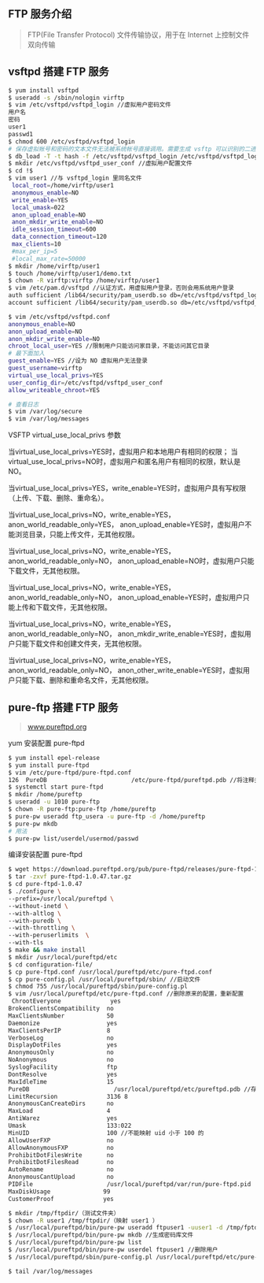 ## FTP 服务介绍
> FTP(File Transfer Protocol) 文件传输协议，用于在 Internet 上控制文件双向传输

## vsftpd 搭建 FTP 服务
```bash
$ yum install vsftpd
$ useradd -s /sbin/nologin virftp
$ vim /etc/vsftpd/vsftpd_login //虚拟用户密码文件
用户名
密码
user1
passwd1
$ chmod 600 /etc/vsftpd/vsftpd_login
# 保存虚拟帐号和密码的文本文件无法被系统帐号直接调用。需要生成 vsftp 可以识别的二进制 db 的库文件，如果更改了 vsftpd_login 文件，需要重新执行此命令
$ db_load -T -t hash -f /etc/vsftpd/vsftpd_login /etc/vsftpd/vsftpd_login.db // -T 允许应用程序能够将文本文件转译载入数据库。-t 使用 hash 码加密
$ mkdir /etc/vsftpd/vsftpd_user_conf //虚拟用户配置文件
$ cd !$
$ vim user1 //与 vsftpd_login 里同名文件
 local_root=/home/virftp/user1
 anonymous_enable=NO
 write_enable=YES
 local_umask=022
 anon_upload_enable=NO
 anon_mkdir_write_enable=NO
 idle_session_timeout=600
 data_connection_timeout=120
 max_clients=10
 #max_per_ip=5
 #local_max_rate=50000
$ mkdir /home/virftp/user1
$ touch /home/virftp/user1/demo.txt
$ chown -R virftp:virftp /home/virftp/user1
$ vim /etc/pam.d/vsftpd //认证方式，用虚拟用户登录，否则会用系统用户登录
auth sufficient /lib64/security/pam_userdb.so db=/etc/vsftpd/vsftpd_login //上面 db_load 就和 pam_userdb.so（认证的模块）有关
account sufficient /lib64/security/pam_userdb.so db=/etc/vsftpd/vsftpd_login

$ vim /etc/vsftpd/vsftpd.conf
anonymous_enable=NO
anon_upload_enable=NO
anon_mkdir_write_enable=NO
chroot_local_user=YES //限制用户只能访问家目录，不能访问其它目录
# 最下面加入
guest_enable=YES //设为 NO 虚拟用户无法登录
guest_username=virftp
virtual_use_local_privs=YES
user_config_dir=/etc/vsftpd/vsftpd_user_conf
allow_writeable_chroot=YES

# 查看日志
$ vim /var/log/secure
$ vim /var/log/messages

```

VSFTP virtual_use_local_privs 参数
 
当virtual_use_local_privs=YES时，虚拟用户和本地用户有相同的权限；
当virtual_use_local_privs=NO时，虚拟用户和匿名用户有相同的权限，默认是NO。
 
当virtual_use_local_privs=YES，write_enable=YES时，虚拟用户具有写权限（上传、下载、删除、重命名）。
 
当virtual_use_local_privs=NO，write_enable=YES，anon_world_readable_only=YES，
anon_upload_enable=YES时，虚拟用户不能浏览目录，只能上传文件，无其他权限。
 
当virtual_use_local_privs=NO，write_enable=YES，anon_world_readable_only=NO，
anon_upload_enable=NO时，虚拟用户只能下载文件，无其他权限。
 
当virtual_use_local_privs=NO，write_enable=YES，anon_world_readable_only=NO，
anon_upload_enable=YES时，虚拟用户只能上传和下载文件，无其他权限。
 
当virtual_use_local_privs=NO，write_enable=YES，anon_world_readable_only=NO，
anon_mkdir_write_enable=YES时，虚拟用户只能下载文件和创建文件夹，无其他权限。
 
当virtual_use_local_privs=NO，write_enable=YES，anon_world_readable_only=NO，
anon_other_write_enable=YES时，虚拟用户只能下载、删除和重命名文件，无其他权限。


## pure-ftp 搭建 FTP 服务
> www.pureftpd.org

yum 安装配置 pure-ftpd
```bash
$ yum install epel-release
$ yum install pure-ftpd
$ vim /etc/pure-ftpd/pure-ftpd.conf
126  PureDB                        /etc/pure-ftpd/pureftpd.pdb //将注释去掉
$ systemctl start pure-ftpd
$ mkdir /home/pureftp
$ useradd -u 1010 pure-ftp
$ chown -R pure-ftp:pure-ftp /home/pureftp
$ pure-pw useradd ftp_usera -u pure-ftp -d /home/pureftp
$ pure-pw mkdb
# 用法
$ pure-pw list/userdel/usermod/passwd
```

编译安装配置 pure-ftpd
```bash
$ wget https://download.pureftpd.org/pub/pure-ftpd/releases/pure-ftpd-1.0.47.tar.gz
$ tar -zxvf pure-ftpd-1.0.47.tar.gz
$ cd pure-ftpd-1.0.47
$ ./configure \
--prefix=/usr/local/pureftpd \
--without-inetd \
--with-altlog \
--with-puredb \
--with-throttling \
--with-peruserlimits  \
--with-tls
$ make && make install 
$ mkdir /usr/local/pureftpd/etc
$ cd configuration-file/
$ cp pure-ftpd.conf /usr/local/pureftpd/etc/pure-ftpd.conf 
$ cp pure-config.pl /usr/local/pureftpd/sbin/ //启动文件
$ chmod 755 /usr/local/pureftpd/sbin/pure-config.pl 
$ vim /usr/local/pureftpd/etc/pure-ftpd.conf //删除原来的配置，重新配置
 ChrootEveryone              yes
BrokenClientsCompatibility  no
MaxClientsNumber            50
Daemonize                   yes
MaxClientsPerIP             8
VerboseLog                  no
DisplayDotFiles             yes
AnonymousOnly               no
NoAnonymous                 no
SyslogFacility              ftp
DontResolve                 yes
MaxIdleTime                 15
PureDB                        /usr/local/pureftpd/etc/pureftpd.pdb //存放用户名和密码的 密码库文件
LimitRecursion              3136 8
AnonymousCanCreateDirs      no
MaxLoad                     4
AntiWarez                   yes
Umask                       133:022
MinUID                      100 //不能映射 uid 小于 100 的
AllowUserFXP                no
AllowAnonymousFXP           no
ProhibitDotFilesWrite       no
ProhibitDotFilesRead        no
AutoRename                  no
AnonymousCantUpload         no
PIDFile                     /usr/local/pureftpd/var/run/pure-ftpd.pid
MaxDiskUsage               99
CustomerProof              yes

$ mkdir /tmp/ftpdir/（测试文件夹）
$ chown -R user1 /tmp/ftpdir/（映射 user1 ）
$ /usr/local/pureftpd/bin/pure-pw useradd ftpuser1 -uuser1 -d /tmp/fptdir/ //在 ftp 中添加用户 ftpuser1 在 ftp 中登录的用户 -uuser1 是系统用户 -d 共享文件夹
$ /usr/local/pureftpd/bin/pure-pw mkdb //生成密码库文件
$ /usr/local/pureftpd/bin/pure-pw list
$ /usr/local/pureftpd/bin/pure-pw userdel ftpuser1 //删除用户
$ /usr/local/pureftpd/sbin/pure-config.pl /usr/local/pureftpd/etc/pure-ftpd.conf //启动 ftp 前面是脚本，后面是配置文件

$ tail /var/log/messages
```